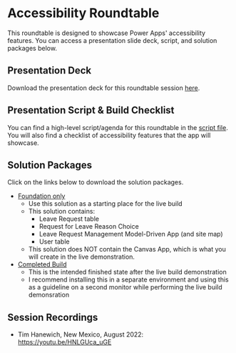 # Accessibility Roundtable
This roundtable is designed to showcase Power Apps' accessibility features. You can access a presentation slide deck, script, and solution packages below.

## Presentation Deck
Download the presentation deck for this roundtable session [here](https://timh.blob.core.windows.net/downloadable/Accessibility%20Roundtable.pptx?sp=r&st=2022-08-04T15:59:55Z&se=2099-08-04T23:59:55Z&sv=2021-06-08&sr=b&sig=bes%2F3tpWf%2FqQcy%2FXmFQFuWRdBzzT0S1I2ML49yMDX54%3D).

## Presentation Script & Build Checklist
You can find a high-level script/agenda for this roundtable in the [script file](./script.md). You will also find a checklist of accessibility features that the app will showcase.

## Solution Packages
Click on the links below to download the solution packages.
- [Foundation only](https://timh.blob.core.windows.net/downloadable/TimeOffRequestFoundationAccessibility_1_0_0_1.zip?sp=r&st=2022-08-04T15:35:34Z&se=2099-08-04T23:35:34Z&sv=2021-06-08&sr=b&sig=kJR75gVcfVthUKSWvheerHxifbI17rzJPgm%2FLg1ZFCc%3D)
    - Use this solution as a starting place for the live build
    - This solution contains:
        - Leave Request table
        - Request for Leave Reason Choice
        - Leave Request Management Model-Driven App (and site map)
        - User table
    - This solution does NOT contain the Canvas App, which is what you will create in the live demonstration.
- [Completed Build](https://timh.blob.core.windows.net/downloadable/TimeOffRequestAccessibility_1_0_0_1.zip?sp=r&st=2022-08-04T15:07:53Z&se=2099-08-04T23:07:53Z&sv=2021-06-08&sr=b&sig=kNyItXSmPA49p3JwYZ00K55anhYmxRWTWmtJCdB6m68%3D)
    - This is the intended finished state after the live build demonstration
    - I recommend installing this in a separate environment and using this as a guideline on a second monitor while performing the live build demonsration

## Session Recordings
- Tim Hanewich, New Mexico, August 2022: https://youtu.be/HNLGUca_uGE